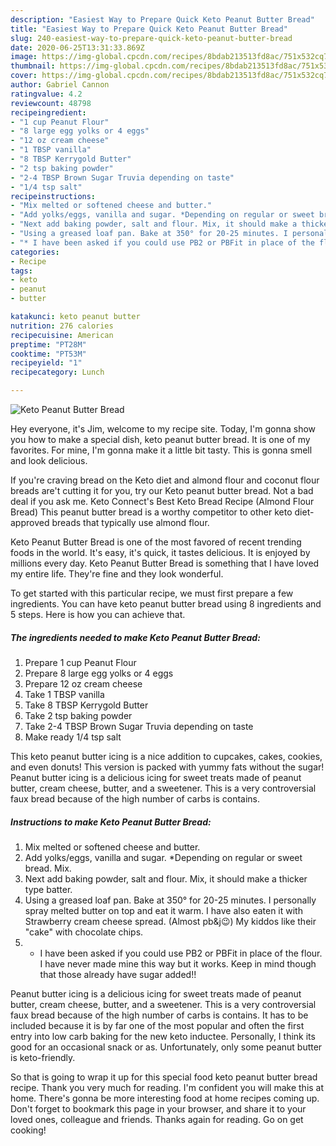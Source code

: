 ```yaml
---
description: "Easiest Way to Prepare Quick Keto Peanut Butter Bread"
title: "Easiest Way to Prepare Quick Keto Peanut Butter Bread"
slug: 240-easiest-way-to-prepare-quick-keto-peanut-butter-bread
date: 2020-06-25T13:31:33.869Z
image: https://img-global.cpcdn.com/recipes/8bdab213513fd8ac/751x532cq70/keto-peanut-butter-bread-recipe-main-photo.jpg
thumbnail: https://img-global.cpcdn.com/recipes/8bdab213513fd8ac/751x532cq70/keto-peanut-butter-bread-recipe-main-photo.jpg
cover: https://img-global.cpcdn.com/recipes/8bdab213513fd8ac/751x532cq70/keto-peanut-butter-bread-recipe-main-photo.jpg
author: Gabriel Cannon
ratingvalue: 4.2
reviewcount: 48798
recipeingredient:
- "1 cup Peanut Flour"
- "8 large egg yolks or 4 eggs"
- "12 oz cream cheese"
- "1 TBSP vanilla"
- "8 TBSP Kerrygold Butter"
- "2 tsp baking powder"
- "2-4 TBSP Brown Sugar Truvia depending on taste"
- "1/4 tsp salt"
recipeinstructions:
- "Mix melted or softened cheese and butter."
- "Add yolks/eggs, vanilla and sugar. *Depending on regular or sweet bread. Mix."
- "Next add baking powder, salt and flour. Mix, it should make a thicker type batter."
- "Using a greased loaf pan. Bake at 350° for 20-25 minutes. I personally spray melted butter on top and eat it warm. I have also eaten it with Strawberry cream cheese spread. (Almost pb&amp;j😉) My kiddos like their &#34;cake&#34; with chocolate chips."
- "* I have been asked if you could use PB2 or PBFit in place of the flour. I have never made mine this way but it works. Keep in mind though that those already have sugar added!!"
categories:
- Recipe
tags:
- keto
- peanut
- butter

katakunci: keto peanut butter 
nutrition: 276 calories
recipecuisine: American
preptime: "PT28M"
cooktime: "PT53M"
recipeyield: "1"
recipecategory: Lunch

---
```



![Keto Peanut Butter Bread](https://img-global.cpcdn.com/recipes/8bdab213513fd8ac/751x532cq70/keto-peanut-butter-bread-recipe-main-photo.jpg)

Hey everyone, it's Jim, welcome to my recipe site. Today, I'm gonna show you how to make a special dish, keto peanut butter bread. It is one of my favorites. For mine, I'm gonna make it a little bit tasty. This is gonna smell and look delicious.

If you&#39;re craving bread on the Keto diet and almond flour and coconut flour breads are&#39;t cutting it for you, try our Keto peanut butter bread. Not a bad deal if you ask me. Keto Connect&#39;s Best Keto Bread Recipe (Almond Flour Bread) This peanut butter bread is a worthy competitor to other keto diet-approved breads that typically use almond flour.

Keto Peanut Butter Bread is one of the most favored of recent trending foods in the world. It's easy, it's quick, it tastes delicious. It is enjoyed by millions every day. Keto Peanut Butter Bread is something that I have loved my entire life. They're fine and they look wonderful.


To get started with this particular recipe, we must first prepare a few ingredients. You can have keto peanut butter bread using 8 ingredients and 5 steps. Here is how you can achieve that.

<!--inarticleads1-->

##### The ingredients needed to make Keto Peanut Butter Bread:

1. Prepare 1 cup Peanut Flour
1. Prepare 8 large egg yolks or 4 eggs
1. Prepare 12 oz cream cheese
1. Take 1 TBSP vanilla
1. Take 8 TBSP Kerrygold Butter
1. Take 2 tsp baking powder
1. Take 2-4 TBSP Brown Sugar Truvia depending on taste
1. Make ready 1/4 tsp salt


This keto peanut butter icing is a nice addition to cupcakes, cakes, cookies, and even donuts! This version is packed with yummy fats without the sugar! Peanut butter icing is a delicious icing for sweet treats made of peanut butter, cream cheese, butter, and a sweetener. This is a very controversial faux bread because of the high number of carbs is contains. 

<!--inarticleads2-->

##### Instructions to make Keto Peanut Butter Bread:

1. Mix melted or softened cheese and butter.
1. Add yolks/eggs, vanilla and sugar. *Depending on regular or sweet bread. Mix.
1. Next add baking powder, salt and flour. Mix, it should make a thicker type batter.
1. Using a greased loaf pan. Bake at 350° for 20-25 minutes. I personally spray melted butter on top and eat it warm. I have also eaten it with Strawberry cream cheese spread. (Almost pb&amp;j😉) My kiddos like their &#34;cake&#34; with chocolate chips.
1. * I have been asked if you could use PB2 or PBFit in place of the flour. I have never made mine this way but it works. Keep in mind though that those already have sugar added!!


Peanut butter icing is a delicious icing for sweet treats made of peanut butter, cream cheese, butter, and a sweetener. This is a very controversial faux bread because of the high number of carbs is contains. It has to be included because it is by far one of the most popular and often the first entry into low carb baking for the new keto inductee. Personally, I think its good for an occasional snack or as. Unfortunately, only some peanut butter is keto-friendly. 

So that is going to wrap it up for this special food keto peanut butter bread recipe. Thank you very much for reading. I'm confident you will make this at home. There's gonna be more interesting food at home recipes coming up. Don't forget to bookmark this page in your browser, and share it to your loved ones, colleague and friends. Thanks again for reading. Go on get cooking!
